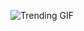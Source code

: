 
<!-- GIF_SECTION -->
![Trending GIF](https://media4.giphy.com/media/v1.Y2lkPThiYjIxNzcybzE2NWUzaWduZHBqMjJocGF2djEyZmJ1dDJzcHhmdzBhem04dHBnNiZlcD12MV9naWZzX3NlYXJjaCZjdD1n/rplvK3z0IzLqBxVJWk/giphy.gif)
<!-- END_GIF_SECTION -->
